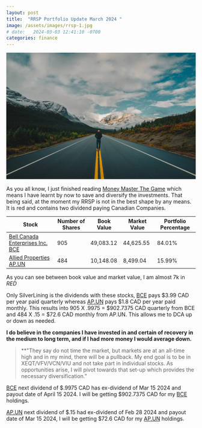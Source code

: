 ```yaml
---
layout: post
title:  "RRSP Portfolio Update March 2024 "
image: /assets/images/rrsp-1.jpg
# date:   2024-03-03 12:41:10 -0700
categories: finance
---
```

![RRSP Portfolio March 8 2024](/assets/images/img-4.jpg)

<!-- [BCE](https://money.tmx.com/en/quote/BCE)
[AP.UN](https://money.tmx.com/en/quote/AP.UN) -->

As you all know, I just finished reading [Money Master The Game](https://www.amazon.ca/MONEY-Master-Game-Financial-Freedom/dp/1476757860/) which means I have learnt by now to save and diversify the investments. That being said, at the moment my RRSP is not in the best shape by any means. It is red and contains two dividend paying Canadian Companies. 

| Stock | Number of Shares | Book Value | Market Value | Portfolio Percentage |
| ----- |----- |----- |----- |----- |
| [Bell Canada Enterprises Inc. BCE](https://money.tmx.com/en/quote/BCE) | 905 | 49,083.12 | 44,625.55 | 84.01% |
| [Allied Properties AP.UN](https://money.tmx.com/en/quote/AP.UN) | 484 | 10,148.08| 8,499.04 | 15.99% |

As you can see between book value and market value, I am almost 7k in *RED*

Only SilverLining is the dividends with these stocks, [BCE](https://money.tmx.com/en/quote/BCE) pays $3.99 CAD per year paid quarterly whereas [AP.UN](https://money.tmx.com/en/quote/AP.UN) pays $1.8 CAD per year paid monthly. This results into 905 X .9975 = $902.7375 CAD quarterly from BCE and 484 X .15 = $72.6 CAD monthly from AP.UN. This allows me to DCA up or down as needed.

**I do believe in the companies I have invested in and certain of recovery in the medium to long term, and if I had more money I would average down.**

>**"They say do not time the market, but markets are at an all-time high and in my mind, there will be a pullback. My end goal is to be in XEQT/VFV/VCN/VIU and not take part in individual stocks. As opportunities arise, I will pivot towards that set-up which provides the necessary diversification."

[BCE](https://money.tmx.com/en/quote/BCE) next dividend of $.9975 CAD has ex-dividend of Mar 15 2024 and payout date of April 15 2024. I will be getting $902.7375 CAD for my [BCE](https://money.tmx.com/en/quote/BCE) holdings. 

[AP.UN](https://money.tmx.com/en/quote/AP.UN) next dividend of $.15 had ex-dividend of Feb 28 2024 and payout date of Mar 15 2024, I will be getting $72.6 CAD for my [AP.UN](https://money.tmx.com/en/quote/AP.UN) holdings.
